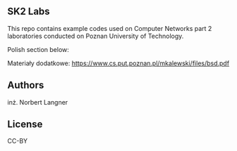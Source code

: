 SK2 Labs
--------

This repo contains example codes used on Computer Networks part 2 laboratories
conducted on Poznan University of Technology.

Polish section below:

Materiały dodatkowe:
https://www.cs.put.poznan.pl/mkalewski/files/bsd.pdf

## Authors
inż. Norbert Langner

## License
CC-BY
